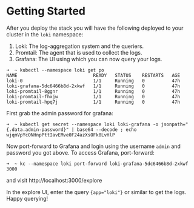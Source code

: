 # Getting Started

After you deploy the stack you will have the following deployed to your cluster in the `loki` namespace:

1. Loki: The log-aggregation system and the queriers.
2. Promtail: The agent that is used to collect the logs.
3. Grafana: The UI using which you can now query your logs.

```
➜  ~ kubectl --namespace loki get po
NAME                            READY   STATUS    RESTARTS   AGE
loki-0                          1/1     Running   0          47h
loki-grafana-5dc6466b8d-2xkwf   1/1     Running   0          47h
loki-promtail-8ggnr             1/1     Running   0          47h
loki-promtail-fhxjw             1/1     Running   0          47h
loki-promtail-hpq7j             1/1     Running   0          47h
```

First grab the admin password for grafana: 
```
➜  ~ kubectl get secret --namespace loki loki-grafana -o jsonpath="{.data.admin-password}" | base64 --decode ; echo
wjqmVpYcONHnpPttIavEMve0F24azXsOFk0LvHlP
```

Now port-forward to Grafana and login using the username `admin` and password you got above. To access Grafana, port-forward:
```
➜  ~ kc --namespace loki port-forward loki-grafana-5dc6466b8d-2xkwf 3000         
```
and visit http://localhost:3000/explore

In the explore UI, enter the query `{app="loki"}` or similar to get the logs. Happy querying!

